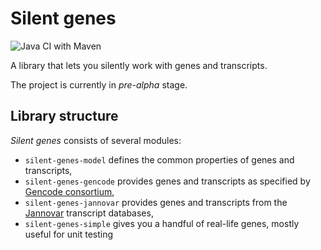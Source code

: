 # Silent genes

![Java CI with Maven](https://github.com/ielis/SilentGenes/workflows/Java%20CI%20with%20Maven/badge.svg)

A library that lets you silently work with genes and transcripts.

The project is currently in *pre-alpha* stage.

## Library structure

*Silent genes* consists of several modules:

- `silent-genes-model` defines the common properties of genes and transcripts,
- `silent-genes-gencode` provides genes and transcripts as specified by [Gencode consortium](https://www.gencodegenes.org/),
- `silent-genes-jannovar` provides genes and transcripts from the [Jannovar](https://github.com/charite/jannovar) transcript databases,
- `silent-genes-simple` gives you a handful of real-life genes, mostly useful for unit testing

